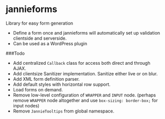 jannieforms
===========

Library for easy form generation

 - Define a form once and jannieforms will automatically set up validation clientside and serverside.
 - Can be used as a WordPress plugin

###Todo

 - Add centralized `Callback` class for access both direct and through AJAX.
 - Add clientsize Sanitizer implementation. Sanitize either live or on blur.
 - Add XML form definition parser.
 - Add default styles with horizontal row support.
 - Load forms on demand.
 - Remove low-level configuration of `WRAPPER` and `INPUT` node. (perhaps remove `WRAPPER` node altogether and use `box-sizing: border-box;` for input nodes)
 - Remove `JannieTooltips` from global namespace.
